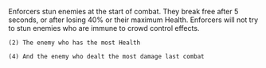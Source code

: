 Enforcers stun enemies at the start of combat. They break free after 5 seconds, or after losing 40% or their maximum Health. Enforcers will not try to stun enemies who are immune to crowd control effects.

	(2) The enemy who has the most Health
	
	(4) And the enemy who dealt the most damage last combat